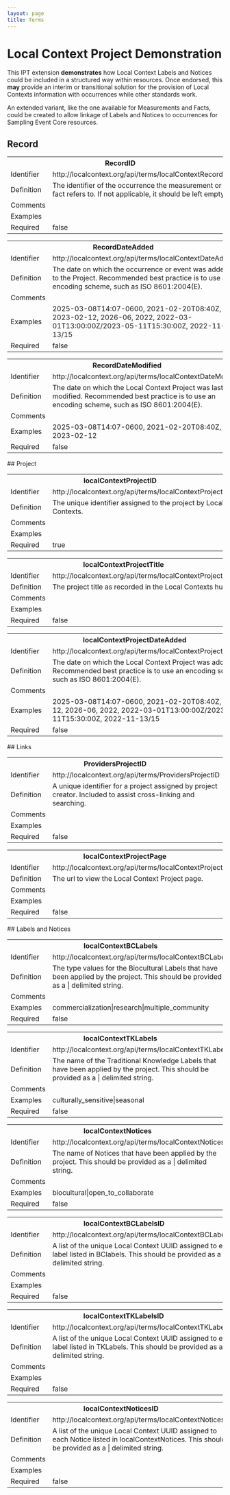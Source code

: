 ```yaml
---
layout: page
title: Terms
---
```


# Local Context Project Demonstration
This IPT extension **demonstrates** how Local Context Labels and Notices could be included in a structured way within resources. Once endorsed, this **may** provide an interim or transitional solution for the provision of Local Contexts information with occurrences while other standards work.
	
An extended variant, like the one available for Measurements and Facts, could be created to allow linkage of Labels and Notices to occurrences for Sampling Event Core resources.

## Record
<table class="table">
			<tbody>
				<tr class="table-secondary">
					<th colspan="2">RecordID</th>
				</tr>
				<tr>
					<td>Identifier</td>
					<td>http://localcontext.org/api/terms/localContextRecordID</td>
				</tr>
				<tr>
					<td>Definition</td>
					<td>The identifier of the occurrence the measurement or fact refers to. If not applicable, it should be left empty.</td>
				</tr>
				<tr>
					<td>Comments</td>
					<td></td>
				</tr>
				<tr>
					<td>Examples</td>
					<td></td>
				</tr>
				<tr>
					<td>Required</td>
					<td>false</td>
				</tr>
			</tbody>
		</table>
<table class="table">
			<tbody>
				<tr class="table-secondary">
					<th colspan="2">RecordDateAdded</th>
				</tr>
				<tr>
					<td>Identifier</td>
					<td>http://localcontext.org/api/terms/localContextDateAdded</td>
				</tr>
				<tr>
					<td>Definition</td>
					<td>The date on which the occurrence or event was added to the Project. Recommended best practice is to use an encoding scheme, such as ISO 8601:2004(E).</td>
				</tr>
				<tr>
					<td>Comments</td>
					<td></td>
				</tr>
				<tr>
					<td>Examples</td>
					<td>2025-03-08T14:07-0600, 2021-02-20T08:40Z, 2023-02-12, 2026-06, 2022, 2022-03-01T13:00:00Z/2023-05-11T15:30:00Z, 2022-11-13/15</td>
				</tr>
				<tr>
					<td>Required</td>
					<td>false</td>
				</tr>
			</tbody>
		</table>
<table class="table">
			<tbody>
				<tr class="table-secondary">
					<th colspan="2">RecordDateModified</th>
				</tr>
				<tr>
					<td>Identifier</td>
					<td>http://localcontext.org/api/terms/localContextDateModified</td>
				</tr>
				<tr>
					<td>Definition</td>
					<td>The date on which the Local Context Project was last modified. Recommended best practice is to use an encoding scheme, such as ISO 8601:2004(E).</td>
				</tr>
				<tr>
					<td>Comments</td>
					<td></td>
				</tr>
				<tr>
					<td>Examples</td>
					<td>2025-03-08T14:07-0600, 2021-02-20T08:40Z, 2023-02-12</td>
				</tr>
				<tr>
					<td>Required</td>
					<td>false</td>
				</tr>
			</tbody>
		</table>
## Project
<table class="table">
			<tbody>
				<tr class="table-secondary">
					<th colspan="2">localContextProjectID</th>
				</tr>
				<tr>
					<td>Identifier</td>
					<td>http://localcontext.org/api/terms/localContextProjectID</td>
				</tr>
				<tr>
					<td>Definition</td>
					<td>The unique identifier assigned to the project by Local Contexts.</td>
				</tr>
				<tr>
					<td>Comments</td>
					<td></td>
				</tr>
				<tr>
					<td>Examples</td>
					<td></td>
				</tr>
				<tr>
					<td>Required</td>
					<td>true</td>
				</tr>
			</tbody>
		</table>
<table class="table">
			<tbody>
				<tr class="table-secondary">
					<th colspan="2">localContextProjectTitle</th>
				</tr>
				<tr>
					<td>Identifier</td>
					<td>http://localcontext.org/api/terms/localContextProjectTitle</td>
				</tr>
				<tr>
					<td>Definition</td>
					<td>The project title as recorded in the Local Contexts hub.</td>
				</tr>
				<tr>
					<td>Comments</td>
					<td></td>
				</tr>
				<tr>
					<td>Examples</td>
					<td></td>
				</tr>
				<tr>
					<td>Required</td>
					<td>false</td>
				</tr>
			</tbody>
		</table>
<table class="table">
			<tbody>
				<tr class="table-secondary">
					<th colspan="2">localContextProjectDateAdded</th>
				</tr>
				<tr>
					<td>Identifier</td>
					<td>http://localcontext.org/api/terms/localContextProjectDateAdded</td>
				</tr>
				<tr>
					<td>Definition</td>
					<td>The date on which the Local Context Project was added. Recommended best practice is to use an encoding scheme, such as ISO 8601:2004(E).</td>
				</tr>
				<tr>
					<td>Comments</td>
					<td></td>
				</tr>
				<tr>
					<td>Examples</td>
					<td>2025-03-08T14:07-0600, 2021-02-20T08:40Z, 2023-02-12, 2026-06, 2022, 2022-03-01T13:00:00Z/2023-05-11T15:30:00Z, 2022-11-13/15</td>
				</tr>
				<tr>
					<td>Required</td>
					<td>false</td>
				</tr>
			</tbody>
		</table>
## Links
<table class="table">
			<tbody>
				<tr class="table-secondary">
					<th colspan="2">ProvidersProjectID</th>
				</tr>
				<tr>
					<td>Identifier</td>
					<td>http://localcontext.org/api/terms/ProvidersProjectID</td>
				</tr>
				<tr>
					<td>Definition</td>
					<td>A unique identifier for a project assigned by project creator. Included to assist cross-linking and searching.</td>
				</tr>
				<tr>
					<td>Comments</td>
					<td></td>
				</tr>
				<tr>
					<td>Examples</td>
					<td></td>
				</tr>
				<tr>
					<td>Required</td>
					<td>false</td>
				</tr>
			</tbody>
		</table>
<table class="table">
			<tbody>
				<tr class="table-secondary">
					<th colspan="2">localContextProjectPage</th>
				</tr>
				<tr>
					<td>Identifier</td>
					<td>http://localcontext.org/api/terms/localContextProjectPage</td>
				</tr>
				<tr>
					<td>Definition</td>
					<td>The url to view the Local Context Project page.</td>
				</tr>
				<tr>
					<td>Comments</td>
					<td></td>
				</tr>
				<tr>
					<td>Examples</td>
					<td></td>
				</tr>
				<tr>
					<td>Required</td>
					<td>false</td>
				</tr>
			</tbody>
		</table>
## Labels and Notices
<table class="table">
			<tbody>
				<tr class="table-secondary">
					<th colspan="2">localContextBCLabels</th>
				</tr>
				<tr>
					<td>Identifier</td>
					<td>http://localcontext.org/api/terms/localContextBCLabels</td>
				</tr>
				<tr>
					<td>Definition</td>
					<td>The type values for the Biocultural Labels that have been applied by the project.  This should be provided as a | delimited string.</td>
				</tr>
				<tr>
					<td>Comments</td>
					<td></td>
				</tr>
				<tr>
					<td>Examples</td>
					<td>commercialization|research|multiple_community</td>
				</tr>
				<tr>
					<td>Required</td>
					<td>false</td>
				</tr>
			</tbody>
		</table>
<table class="table">
			<tbody>
				<tr class="table-secondary">
					<th colspan="2">localContextTKLabels</th>
				</tr>
				<tr>
					<td>Identifier</td>
					<td>http://localcontext.org/api/terms/localContextTKLabels</td>
				</tr>
				<tr>
					<td>Definition</td>
					<td>The name of the Traditional Knowledge Labels that have been applied by the project.  This should be provided as a | delimited string.</td>
				</tr>
				<tr>
					<td>Comments</td>
					<td></td>
				</tr>
				<tr>
					<td>Examples</td>
					<td>culturally_sensitive|seasonal</td>
				</tr>
				<tr>
					<td>Required</td>
					<td>false</td>
				</tr>
			</tbody>
		</table>
<table class="table">
			<tbody>
				<tr class="table-secondary">
					<th colspan="2">localContextNotices</th>
				</tr>
				<tr>
					<td>Identifier</td>
					<td>http://localcontext.org/api/terms/localContextNotices</td>
				</tr>
				<tr>
					<td>Definition</td>
					<td>The name of Notices that have been applied by the project.  This should be provided as a | delimited string.</td>
				</tr>
				<tr>
					<td>Comments</td>
					<td></td>
				</tr>
				<tr>
					<td>Examples</td>
					<td>biocultural|open_to_collaborate</td>
				</tr>
				<tr>
					<td>Required</td>
					<td>false</td>
				</tr>
			</tbody>
		</table>
<table class="table">
			<tbody>
				<tr class="table-secondary">
					<th colspan="2">localContextBCLabelsID</th>
				</tr>
				<tr>
					<td>Identifier</td>
					<td>http://localcontext.org/api/terms/localContextBCLabelsID</td>
				</tr>
				<tr>
					<td>Definition</td>
					<td>A list of the unique Local Context UUID assigned to each label listed in BClabels. This should be provided as a | delimited string.</td>
				</tr>
				<tr>
					<td>Comments</td>
					<td></td>
				</tr>
				<tr>
					<td>Examples</td>
					<td></td>
				</tr>
				<tr>
					<td>Required</td>
					<td>false</td>
				</tr>
			</tbody>
		</table>
<table class="table">
			<tbody>
				<tr class="table-secondary">
					<th colspan="2">localContextTKLabelsID</th>
				</tr>
				<tr>
					<td>Identifier</td>
					<td>http://localcontext.org/api/terms/localContextTKLabelsID</td>
				</tr>
				<tr>
					<td>Definition</td>
					<td>A list of the unique Local Context UUID assigned to each label listed in TKLabels. This should be provided as a | delimited string.</td>
				</tr>
				<tr>
					<td>Comments</td>
					<td></td>
				</tr>
				<tr>
					<td>Examples</td>
					<td></td>
				</tr>
				<tr>
					<td>Required</td>
					<td>false</td>
				</tr>
			</tbody>
		</table>
<table class="table">
			<tbody>
				<tr class="table-secondary">
					<th colspan="2">localContextNoticesID</th>
				</tr>
				<tr>
					<td>Identifier</td>
					<td>http://localcontext.org/api/terms/localContextNoticesID</td>
				</tr>
				<tr>
					<td>Definition</td>
					<td>A list of the unique Local Context UUID assigned to each Notice listed in localContextNotices.  This should be provided as a | delimited string.</td>
				</tr>
				<tr>
					<td>Comments</td>
					<td></td>
				</tr>
				<tr>
					<td>Examples</td>
					<td></td>
				</tr>
				<tr>
					<td>Required</td>
					<td>false</td>
				</tr>
			</tbody>
		</table>